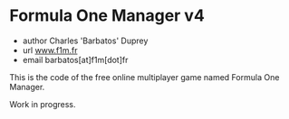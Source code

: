 Formula One Manager v4
================================

* author 	Charles 'Barbatos' Duprey
* url 		www.f1m.fr
* email  	barbatos[at]f1m[dot]fr

This is the code of the free online multiplayer game named Formula One Manager.

Work in progress.
